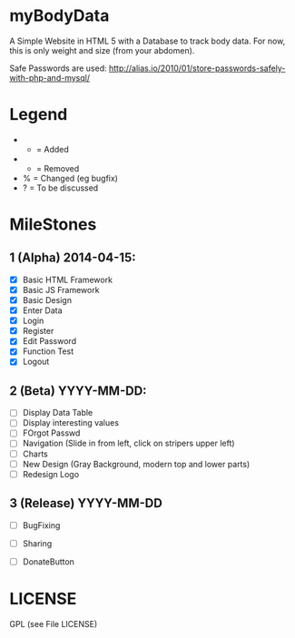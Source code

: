 myBodyData
===========

A Simple Website in HTML 5 with a Database to track body data.
For now, this is only weight and size (from your abdomen).

Safe Passwords are used: http://alias.io/2010/01/store-passwords-safely-with-php-and-mysql/

# Legend
- + = Added
- - = Removed
- % = Changed (eg bugfix)
- ? = To be discussed

# MileStones

## 1 (Alpha) 2014-04-15:
- [X] Basic HTML Framework
- [X] Basic JS Framework
- [X] Basic Design
- [X] Enter Data
- [X] Login
- [X] Register
- [X] Edit Password
- [X] Function Test
- [X] Logout

## 2 (Beta) YYYY-MM-DD:
- [ ] Display Data Table
- [ ] Display interesting values
- [ ] FOrgot Passwd
- [ ] Navigation (Slide in from left, click on stripers upper left)
- [ ] Charts
- [ ] New Design (Gray Background, modern top and lower parts)
- [ ] Redesign Logo

## 3 (Release) YYYY-MM-DD
- [ ] BugFixing
- [ ] Sharing
- [ ] DonateButton


# LICENSE
GPL (see File LICENSE)